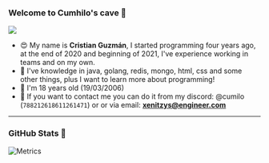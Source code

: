 ### Welcome to Cumhilo's cave 👋

![](https://komarev.com/ghpvc/?username=vCamilxe&color=blueviolet)

 * 😍 My name is **Cristian Guzmán**, I started programming four years ago, at the end of 2020 and beginning of 2021, I've experience working in teams and on my own.
 * 🌴 I've knowledge in java, golang, redis, mongo, html, css and some other things, plus I want to learn more about programming!
 * 🥳 I'm 18 years old (19/03/2006)
 * 📨 If you want to contact me you can do it from my discord: @cumilo (`788212618611261471`) or or via email: **xenitzys@engineer.com**

---

### GitHub Stats 🎊

![Metrics](https://metrics.lecoq.io/cumhilo?template=classic&repositories.forks=true&base.metadata=0&languages=1&followup=1&languages.limit=8&languages.sections=most-used&languages.colors=github&languages.threshold=0%25&languages.indepth=false&languages.recent.load=300&languages.recent.days=14&followup.sections=repositories&config.timezone=America%2FColombia&config.padding=0%2C%2015%25)
